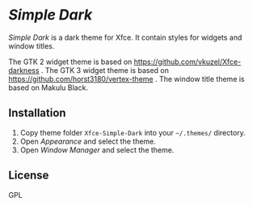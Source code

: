 *Simple Dark*
===============

*Simple Dark* is a dark theme for Xfce. 
It contain styles for widgets and window titles.

The GTK 2 widget theme is based on https://github.com/vkuzel/Xfce-darkness .
The GTK 3 widget theme is based on https://github.com/horst3180/vertex-theme .
The window title theme is based on Makulu Black.

Installation
------------

1. Copy theme folder `Xfce-Simple-Dark` into your `~/.themes/` directory.
2. Open *Appearance* and select the theme.
3. Open *Window Manager* and select the theme.

License
-------

GPL
